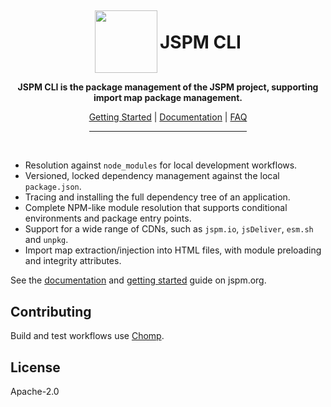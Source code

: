 <div align="center">
  <img style="display: inline-block; width: 100px; vertical-align: middle; margin-top: -1em;" src="https://jspm.org/jspm.png"/>
  <h1 style="display: inline-block">JSPM CLI</h1>
<p><strong>JSPM CLI is the package management of the JSPM project, supporting import map package management.</strong></p>
<a href="https://jspm.org/getting-started">Getting Started</a> | <a href="https://jspm.org/docs/jspm-cli">Documentation</a> | <a href="https://jspm.org/faq">FAQ</a>
<br />
<hr style="width:50%"/>
</div>
<br />

* Resolution against `node_modules` for local development workflows.
* Versioned, locked dependency management against the local `package.json`.
* Tracing and installing the full dependency tree of an application.
* Complete NPM-like module resolution that supports conditional environments and package entry points.
* Support for a wide range of CDNs, such as `jspm.io`, `jsDeliver`, `esm.sh` and `unpkg`.
* Import map extraction/injection into HTML files, with module preloading and integrity attributes.

See the [documentation](https://jspm.org/docs/jspm-cli) and [getting started](https://jspm.org/docs/getting-started) guide on jspm.org.

## Contributing

Build and test workflows use [Chomp](https://chompbuild.com).

## License

Apache-2.0
